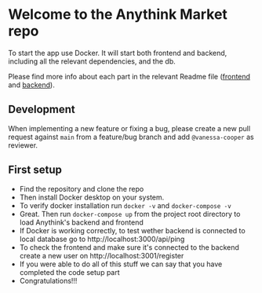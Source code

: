 # Welcome to the Anythink Market repo

To start the app use Docker. It will start both frontend and backend, including all the relevant dependencies, and the db.

Please find more info about each part in the relevant Readme file ([frontend](frontend/readme.md) and [backend](backend/README.md)).

## Development

When implementing a new feature or fixing a bug, please create a new pull request against `main` from a feature/bug branch and add `@vanessa-cooper` as reviewer.

## First setup
* Find the repository and clone the repo
* Then install Docker desktop on your system. 
* To verify docker installation run  `docker -v` and `docker-compose -v`
* Great. Then run `docker-compose up` from the project root directory to load Anythink's backend and frontend
* If Docker is working correctly, to test wether  backend is connected to local database go to http://localhost:3000/api/ping
* To check the frontend and make sure it's connected to the backend create a new user on http://localhost:3001/register
* If you were able to do all of this stuff we can say that you have completed the code setup part
* Congratulations!!!
